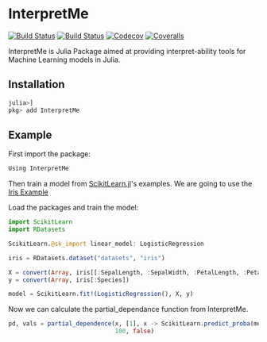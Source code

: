 # InterpretMe

[![Build Status](https://travis-ci.com/mmahrouss/InterpretMe.jl.svg?branch=master)](https://travis-ci.com/mmahrouss/InterpretMe.jl) [![Build Status](https://ci.appveyor.com/api/projects/status/github/mmahrouss/InterpretMe.jl?svg=true)](https://ci.appveyor.com/project/mmahrouss/InterpretMe-jl) [![Codecov](https://codecov.io/gh/mmahrouss/InterpretMe.jl/branch/master/graph/badge.svg)](https://codecov.io/gh/mmahrouss/InterpretMe.jl) [![Coveralls](https://coveralls.io/repos/github/mmahrouss/InterpretMe.jl/badge.svg?branch=master)](https://coveralls.io/github/mmahrouss/InterpretMe.jl?branch=master)

InterpretMe is Julia Package aimed at providing interpret-ability tools for Machine Learning models in Julia.

## Installation

```julia
julia>]
pkg> add InterpretMe
```

## Example

First import the package:

```julia
Using InterpretMe
```

Then train a model from [ScikitLearn.jl](https://github.com/cstjean/ScikitLearn.jl)'s examples. We are going to use the [Iris Example](https://github.com/cstjean/ScikitLearn.jl/blob/master/notebooks/Iris.ipynb)

Load the packages and train the model:

```julia
import ScikitLearn
import RDatasets

ScikitLearn.@sk_import linear_model: LogisticRegression

iris = RDatasets.dataset("datasets", "iris")

X = convert(Array, iris[[:SepalLength, :SepalWidth, :PetalLength, :PetalWidth]])
y = convert(Array, iris[:Species])

model = ScikitLearn.fit!(LogisticRegression(), X, y)
```

Now we can calculate the partial_dependance function from InterpretMe.

```julia
pd, vals = partial_dependence(x, [1], x -> ScikitLearn.predict_proba(model,x),
                              100, false)
```
